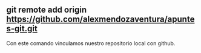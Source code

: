 ## git remote add origin https://github.com/alexmendozaventura/apuntes-git.git
Con este comando vinculamos nuestro repositorio local con github.
